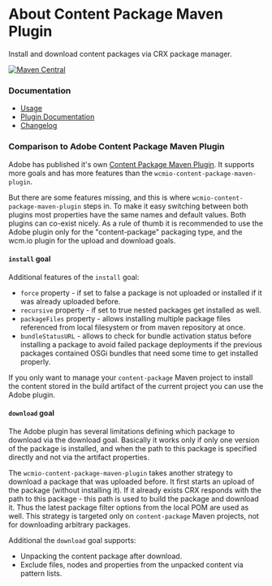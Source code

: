 About Content Package Maven Plugin
==================================

Install and download content packages via CRX package manager.

[![Maven Central](https://maven-badges.herokuapp.com/maven-central/io.wcm.maven.plugins/wcmio-content-package-maven-plugin/badge.svg)](https://maven-badges.herokuapp.com/maven-central/io.wcm.maven.plugins/wcmio-content-package-maven-plugin)


### Documentation

* [Usage][usage]
* [Plugin Documentation][plugindocs]
* [Changelog][changelog]


### Comparison to Adobe Content Package Maven Plugin

Adobe has published it's own [Content Package Maven Plugin][adobe-content-package-maven-plugin]. It supports
more goals and has more features than the `wcmio-content-package-maven-plugin`.

But there are some features missing, and this is where `wcmio-content-package-maven-plugin` steps in.
To make it easy switching between both plugins most properties have the same names and default values.
Both plugins can co-exist nicely. As a rule of thumb it is recommended to use the Adobe plugin only for the
"content-package" packaging type, and the wcm.io plugin for the upload and download goals.


#### `install` goal

Additional features of the `install` goal:

* `force` property - if set to false a package is not uploaded or installed if it was already
uploaded before.
* `recursive` property - if set to true nested packages get installed as well.
* `packageFiles` property - allows installing multiple package files referenced from local filesystem
or from maven repository at once.
* `bundleStatusURL` - allows to check for bundle activation status before installing a package to avoid failed package deployments if the previous packages contained OSGi bundles that need some time to get installed properly.

If you only want to manage your `content-package` Maven project to install the content stored in the build
artifact of the current project you can use the Adobe plugin.


#### `download` goal

The Adobe plugin has several limitations defining which package to download via the download goal. Basically
it works only if only one version of the package is installed, and when the path to this package is specified
directly and not via the artifact properties.

The `wcmio-content-package-maven-plugin` takes another strategy to download a package that was uploaded
before. It first starts an upload of the package (without installing it). If it already exists CRX responds
with the path to this package - this path is used to build the package and download it. Thus the latest
package filter options from the local POM are used as well. This strategy is targeted only on
`content-package` Maven projects, not for downloading arbitrary packages.

Additional the `download` goal supports:

* Unpacking the content package after download.
* Exclude files, nodes and properties from the unpacked content via pattern lists.


[usage]: usage.html
[plugindocs]: plugin-info.html
[changelog]: changes-report.html
[adobe-content-package-maven-plugin]: http://repo.adobe.com/nexus/content/repositories/releases/com/day/jcr/vault/content-package-maven-plugin/
